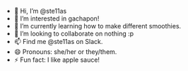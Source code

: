 - 👋 Hi, I’m @ste11as
- 👀 I’m interested in gachapon! 
- 🌱 I’m currently learning how to make different smoothies. 
- 💞️ I’m looking to collaborate on nothing :p 
- 📫 Find me @ste11as on Slack.
- 😄 Pronouns: she/her or they/them.
- ⚡ Fun fact: I like apple sauce! 

<!---
ste11as/ste11as is a ✨ special ✨ repository because its `README.md` (this file) appears on your GitHub profile.
You can click the Preview link to take a look at your changes.
--->
